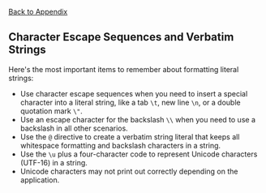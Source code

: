 <a href="README.md">Back to Appendix</a>

## Character Escape Sequences and Verbatim Strings
Here's the most important items to remember about formatting literal strings:

- Use character escape sequences when you need to insert a special character into a literal string, like a tab ```\t```, new line ```\n```, or a double quotation mark ```\"```.
- Use an escape character for the backslash ```\\``` when you need to use a backslash in all other scenarios.
- Use the ```@``` directive to create a verbatim string literal that keeps all whitespace formatting and backslash characters in a string.
- Use the ```\u``` plus a four-character code to represent Unicode characters (UTF-16) in a string.
- Unicode characters may not print out correctly depending on the application.
